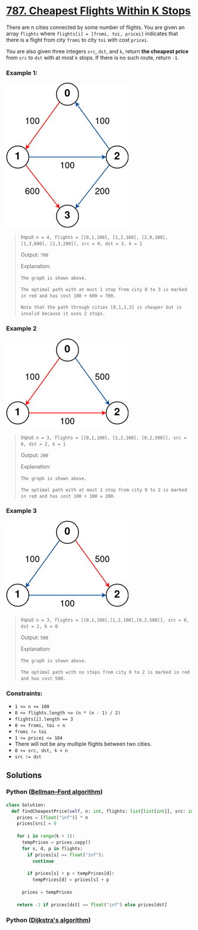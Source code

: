 # [787. Cheapest Flights Within K Stops](https://leetcode.com/problems/cheapest-flights-within-k-stops/description/)

There are n cities connected by some number of flights. You are given an array `flights` where `flights[i] = [fromi, toi, pricei]` indicates that there is a flight from city `fromi` to city `toi` with cost `pricei`.

You are also given three integers `src`, `dst`, and `k`, return **the cheapest price** from `src` to `dst` with at most `k` stops. If there is no such route, return `-1`.


### Example 1:
![](./images/cheapest-flights-within-k-stops-3drawio.png)
> Input: `n = 4, flights = [[0,1,100], [1,2,100], [2,0,100], [1,3,600], [2,3,200]], src = 0, dst = 3, k = 1`
>
> Output: `700`
>
> Explanation:
>
> `The graph is shown above.`
>
> `The optimal path with at most 1 stop from city 0 to 3 is marked in red and has cost 100 + 600 = 700.`
>
> `Note that the path through cities [0,1,2,3] is cheaper but is invalid because it uses 2 stops.`

### Example 2
![](./images/cheapest-flights-within-k-stops-1drawio.png)
> Input: `n = 3, flights = [[0,1,100], [1,2,100], [0,2,500]], src = 0, dst = 2, k = 1`
>
> Output: `200`
>
> Explanation:
>
> `The graph is shown above.`
>
> `The optimal path with at most 1 stop from city 0 to 2 is marked in red and has cost 100 + 100 = 200.`


### Example 3
![](./images/cheapest-flights-within-k-stops-2drawio.png)
> Input: `n = 3, flights = [[0,1,100],[1,2,100],[0,2,500]], src = 0, dst = 2, k = 0`
>
> Output: `500`
>
> Explanation:
>
> `The graph is shown above.`
>
> `The optimal path with no stops from city 0 to 2 is marked in red and has cost 500.`


### Constraints:
- `1 <= n <= 100`
- `0 <= flights.length <= (n * (n - 1) / 2)`
- `flights[i].length == 3`
- `0 <= fromi, toi < n`
- `fromi != toi`
- `1 <= pricei <= 104`
- There will not be any multiple flights between two cities.
- `0 <= src, dst, k < n`
- `src != dst`


## Solutions

### Python ([Bellman–Ford algorithm](https://en.wikipedia.org/wiki/Bellman%E2%80%93Ford_algorithm))
```python
class Solution:
  def findCheapestPrice(self, n: int, flights: list[list[int]], src: int, dst: int, k: int) -> int:
    prices = [float("inf")] * n
    prices[src] = 0

    for i in range(k + 1):
      tempPrices = prices.copy()
      for s, d, p in flights:
        if prices[s] == float("inf"):
          continue

        if prices[s] + p < tempPrices[d]:
          tempPrices[d] = prices[s] + p

      prices = tempPrices

    return -1 if prices[dst] == float("inf") else prices[dst]
```

### Python ([Dijkstra's algorithm](https://en.wikipedia.org/wiki/Dijkstra%27s_algorithm))
```python
```